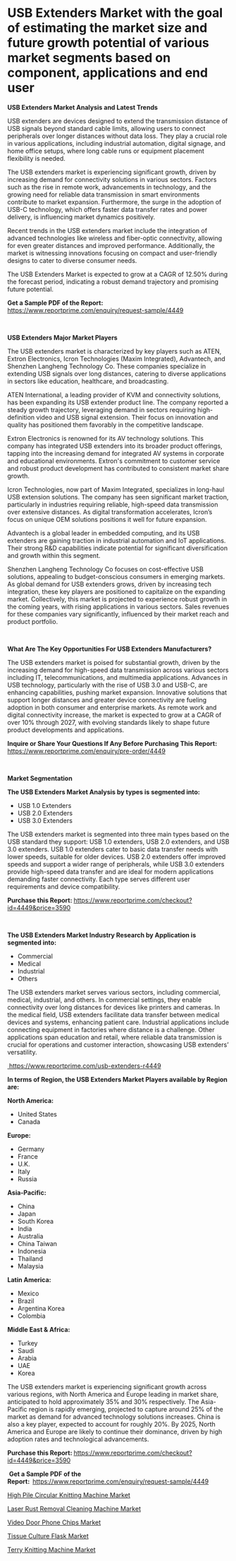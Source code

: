 <p><h1>USB Extenders Market with the goal of estimating the market size and future growth potential of various market segments based on component, applications and end user</h1></p><p><strong>USB Extenders Market Analysis and Latest Trends</strong></p>
<p><p>USB extenders are devices designed to extend the transmission distance of USB signals beyond standard cable limits, allowing users to connect peripherals over longer distances without data loss. They play a crucial role in various applications, including industrial automation, digital signage, and home office setups, where long cable runs or equipment placement flexibility is needed.</p><p>The USB extenders market is experiencing significant growth, driven by increasing demand for connectivity solutions in various sectors. Factors such as the rise in remote work, advancements in technology, and the growing need for reliable data transmission in smart environments contribute to market expansion. Furthermore, the surge in the adoption of USB-C technology, which offers faster data transfer rates and power delivery, is influencing market dynamics positively.</p><p>Recent trends in the USB extenders market include the integration of advanced technologies like wireless and fiber-optic connectivity, allowing for even greater distances and improved performance. Additionally, the market is witnessing innovations focusing on compact and user-friendly designs to cater to diverse consumer needs.</p><p>The USB Extenders Market is expected to grow at a CAGR of 12.50% during the forecast period, indicating a robust demand trajectory and promising future potential.</p></p>
<p><strong>Get a Sample PDF of the Report:&nbsp;</strong> <a href="https://www.reportprime.com/enquiry/request-sample/4449?utm_campaign=1833&utm_medium=2&utm_source=Github&utm_content=ia&utm_term=24122024&utm_id=usb-extenders">https://www.reportprime.com/enquiry/request-sample/4449</a></p>
<p>&nbsp;</p>
<p><strong>USB Extenders Major Market Players</strong></p>
<p><p>The USB extenders market is characterized by key players such as ATEN, Extron Electronics, Icron Technologies (Maxim Integrated), Advantech, and Shenzhen Langheng Technology Co. These companies specialize in extending USB signals over long distances, catering to diverse applications in sectors like education, healthcare, and broadcasting.</p><p>ATEN International, a leading provider of KVM and connectivity solutions, has been expanding its USB extender product line. The company reported a steady growth trajectory, leveraging demand in sectors requiring high-definition video and USB signal extension. Their focus on innovation and quality has positioned them favorably in the competitive landscape.</p><p>Extron Electronics is renowned for its AV technology solutions. This company has integrated USB extenders into its broader product offerings, tapping into the increasing demand for integrated AV systems in corporate and educational environments. Extron's commitment to customer service and robust product development has contributed to consistent market share growth.</p><p>Icron Technologies, now part of Maxim Integrated, specializes in long-haul USB extension solutions. The company has seen significant market traction, particularly in industries requiring reliable, high-speed data transmission over extensive distances. As digital transformation accelerates, Icron’s focus on unique OEM solutions positions it well for future expansion.</p><p>Advantech is a global leader in embedded computing, and its USB extenders are gaining traction in industrial automation and IoT applications. Their strong R&D capabilities indicate potential for significant diversification and growth within this segment.</p><p>Shenzhen Langheng Technology Co focuses on cost-effective USB solutions, appealing to budget-conscious consumers in emerging markets. As global demand for USB extenders grows, driven by increasing tech integration, these key players are positioned to capitalize on the expanding market. Collectively, this market is projected to experience robust growth in the coming years, with rising applications in various sectors. Sales revenues for these companies vary significantly, influenced by their market reach and product portfolio.</p></p>
<p>&nbsp;</p>
<p><strong>What Are The Key Opportunities For USB Extenders Manufacturers?</strong></p>
<p><p>The USB extenders market is poised for substantial growth, driven by the increasing demand for high-speed data transmission across various sectors including IT, telecommunications, and multimedia applications. Advances in USB technology, particularly with the rise of USB 3.0 and USB-C, are enhancing capabilities, pushing market expansion. Innovative solutions that support longer distances and greater device connectivity are fueling adoption in both consumer and enterprise markets. As remote work and digital connectivity increase, the market is expected to grow at a CAGR of over 10% through 2027, with evolving standards likely to shape future product developments and applications.</p></p>
<p><strong>Inquire or Share Your Questions If Any Before Purchasing This Report:</strong> <a href="https://www.reportprime.com/enquiry/pre-order/4449?utm_campaign=1833&utm_medium=2&utm_source=Github&utm_content=ia&utm_term=24122024&utm_id=usb-extenders">https://www.reportprime.com/enquiry/pre-order/4449</a></p>
<p>&nbsp;</p>
<p><strong>Market Segmentation</strong></p>
<p><strong>The USB Extenders Market Analysis by types is segmented into:</strong></p>
<p><ul><li>USB 1.0 Extenders</li><li>USB 2.0 Extenders</li><li>USB 3.0 Extenders</li></ul></p>
<p><p>The USB extenders market is segmented into three main types based on the USB standard they support: USB 1.0 extenders, USB 2.0 extenders, and USB 3.0 extenders. USB 1.0 extenders cater to basic data transfer needs with lower speeds, suitable for older devices. USB 2.0 extenders offer improved speeds and support a wider range of peripherals, while USB 3.0 extenders provide high-speed data transfer and are ideal for modern applications demanding faster connectivity. Each type serves different user requirements and device compatibility.</p></p>
<p><strong>Purchase this Report:&nbsp;</strong><a href="https://www.reportprime.com/checkout?id=4449&price=3590&utm_campaign=1833&utm_medium=2&utm_source=Github&utm_content=ia&utm_term=24122024&utm_id=usb-extenders">https://www.reportprime.com/checkout?id=4449&price=3590</a></p>
<p>&nbsp;</p>
<p><strong>The USB Extenders Market Industry Research by Application is segmented into:</strong></p>
<p><ul><li>Commercial</li><li>Medical</li><li>Industrial</li><li>Others</li></ul></p>
<p><p>The USB extenders market serves various sectors, including commercial, medical, industrial, and others. In commercial settings, they enable connectivity over long distances for devices like printers and cameras. In the medical field, USB extenders facilitate data transfer between medical devices and systems, enhancing patient care. Industrial applications include connecting equipment in factories where distance is a challenge. Other applications span education and retail, where reliable data transmission is crucial for operations and customer interaction, showcasing USB extenders’ versatility.</p></p>
<p><a href="https://www.reportprime.com/usb-extenders-r4449?utm_campaign=1833&utm_medium=2&utm_source=Github&utm_content=ia&utm_term=24122024&utm_id=usb-extenders">&nbsp;https://www.reportprime.com/usb-extenders-r4449</a></p>
<p><strong>In terms of Region, the USB Extenders Market Players available by Region are:</strong></p>
<p>
    <p> <strong> North America: </strong>
        <ul>
            <li>United States</li>
            <li>Canada</li>
        </ul>
        </p> 
    <p> <strong> Europe: </strong>
        <ul>
            <li>Germany</li>
            <li>France</li>
            <li>U.K.</li>
            <li>Italy</li>
            <li>Russia</li>
        </ul>
        </p> 
    <p> <strong> Asia-Pacific: </strong>
        <ul>
            <li>China</li>
            <li>Japan</li>
            <li>South Korea</li>
            <li>India</li>
            <li>Australia</li>
            <li>China Taiwan</li>
            <li>Indonesia</li>
            <li>Thailand</li>
            <li>Malaysia</li>
        </ul>
        </p> 
    <p> <strong> Latin America: </strong>
        <ul>
            <li>Mexico</li>
            <li>Brazil</li>
            <li>Argentina Korea</li>
            <li>Colombia</li>
        </ul>
        </p> 
    <p> <strong> Middle East & Africa: </strong>
        <ul>
            <li>Turkey</li>
            <li>Saudi</li>
            <li>Arabia</li>
            <li>UAE</li>
            <li>Korea</li>
        </ul>
    </p>
    </p>
<p><p>The USB extenders market is experiencing significant growth across various regions, with North America and Europe leading in market share, anticipated to hold approximately 35% and 30% respectively. The Asia-Pacific region is rapidly emerging, projected to capture around 25% of the market as demand for advanced technology solutions increases. China is also a key player, expected to account for roughly 20%. By 2025, North America and Europe are likely to continue their dominance, driven by high adoption rates and technological advancements.</p></p>
<p><strong>Purchase this Report: </strong><a href="https://www.reportprime.com/checkout?id=4449&price=3590&utm_campaign=1833&utm_medium=2&utm_source=Github&utm_content=ia&utm_term=24122024&utm_id=usb-extenders">https://www.reportprime.com/checkout?id=4449&price=3590</a></p>
<p>&nbsp;<strong>Get a Sample PDF of the Report:&nbsp;&nbsp;</strong><a href="https://www.reportprime.com/enquiry/request-sample/4449?utm_campaign=1833&utm_medium=2&utm_source=Github&utm_content=ia&utm_term=24122024&utm_id=usb-extenders">https://www.reportprime.com/enquiry/request-sample/4449</a></p>
<p><strong></strong></p>
<p><p><a href="https://www.linkedin.com/pulse/key-trends-revenue-potential-global-high-pile-circular-knitting-v2j8f?utm_campaign=1833&utm_medium=2&utm_source=Github&utm_content=ia&utm_term=24122024&utm_id=usb-extenders">High Pile Circular Knitting Machine Market</a></p><p><a href="https://www.linkedin.com/pulse/laser-rust-removal-cleaning-machine-market-evolution-future-of0vf?utm_campaign=1833&utm_medium=2&utm_source=Github&utm_content=ia&utm_term=24122024&utm_id=usb-extenders">Laser Rust Removal Cleaning Machine Market</a></p><p><a href="https://github.com/bogganbillie6969/Market-Research-Report-List-1/blob/main/video-door-phone-chips-market.md?utm_campaign=1833&utm_medium=2&utm_source=Github&utm_content=ia&utm_term=24122024&utm_id=usb-extenders">Video Door Phone Chips Market</a></p><p><a href="https://www.linkedin.com/pulse/tissue-culture-flask-market-trend-analysis-reveals-rapid-growth-jturf?utm_campaign=1833&utm_medium=2&utm_source=Github&utm_content=ia&utm_term=24122024&utm_id=usb-extenders">Tissue Culture Flask Market</a></p><p><a href="https://www.linkedin.com/pulse/global-terry-knitting-machine-marketprofits-competitive-6vkce?utm_campaign=1833&utm_medium=2&utm_source=Github&utm_content=ia&utm_term=24122024&utm_id=usb-extenders">Terry Knitting Machine Market</a></p></p>